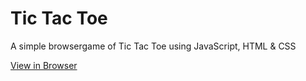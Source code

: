 # Tic Tac Toe
A simple browsergame of Tic Tac Toe using JavaScript, HTML & CSS

[View in Browser]()
